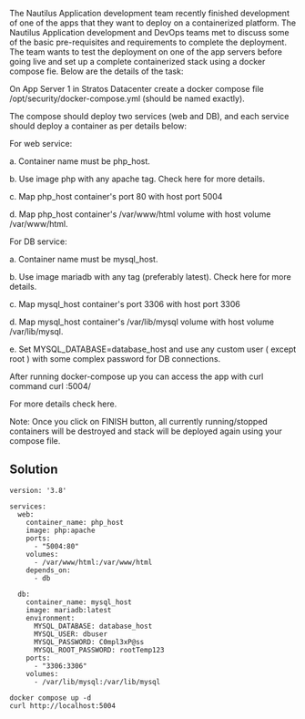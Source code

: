 The Nautilus Application development team recently finished development of one of the apps that they want to deploy on a containerized platform. The Nautilus Application development and DevOps teams met to discuss some of the basic pre-requisites and requirements to complete the deployment. The team wants to test the deployment on one of the app servers before going live and set up a complete containerized stack using a docker compose fie. Below are the details of the task:



On App Server 1 in Stratos Datacenter create a docker compose file /opt/security/docker-compose.yml (should be named exactly).


The compose should deploy two services (web and DB), and each service should deploy a container as per details below:


For web service:


a. Container name must be php_host.


b. Use image php with any apache tag. Check here for more details.


c. Map php_host container's port 80 with host port 5004


d. Map php_host container's /var/www/html volume with host volume /var/www/html.


For DB service:


a. Container name must be mysql_host.


b. Use image mariadb with any tag (preferably latest). Check here for more details.


c. Map mysql_host container's port 3306 with host port 3306


d. Map mysql_host container's /var/lib/mysql volume with host volume /var/lib/mysql.


e. Set MYSQL_DATABASE=database_host and use any custom user ( except root ) with some complex password for DB connections.


After running docker-compose up you can access the app with curl command curl <server-ip or hostname>:5004/

For more details check here.


Note: Once you click on FINISH button, all currently running/stopped containers will be destroyed and stack will be deployed again using your compose file.

## Solution

```
version: '3.8'

services:
  web:
    container_name: php_host
    image: php:apache
    ports:
      - "5004:80"
    volumes:
      - /var/www/html:/var/www/html
    depends_on:
      - db

  db:
    container_name: mysql_host
    image: mariadb:latest
    environment:
      MYSQL_DATABASE: database_host
      MYSQL_USER: dbuser
      MYSQL_PASSWORD: C0mpl3xP@ss
      MYSQL_ROOT_PASSWORD: rootTemp123
    ports:
      - "3306:3306"
    volumes:
      - /var/lib/mysql:/var/lib/mysql

docker compose up -d
curl http://localhost:5004
```
